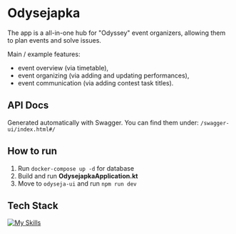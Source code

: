 # Odysejapka

The app is a all-in-one hub for "Odyssey" event organizers, allowing them to plan events and solve issues.

Main / example features:
- event overview (via timetable),
- event organizing (via adding and updating performances),
- event communication (via adding contest task titles).

## API Docs

Generated automatically with Swagger. You can find them under:
``/swagger-ui/index.html#/``

## How to run

1. Run `docker-compose up -d` for database
2. Build and run **OdysejapkaApplication.kt**
3. Move to `odyseja-ui` and run `npm run dev`

## Tech Stack

[![My Skills](https://skillicons.dev/icons?i=svelte,javascript,typescript,docker,kotlin,tailwind,java,gradle,postgres&theme=dark)](https://skillicons.dev)
